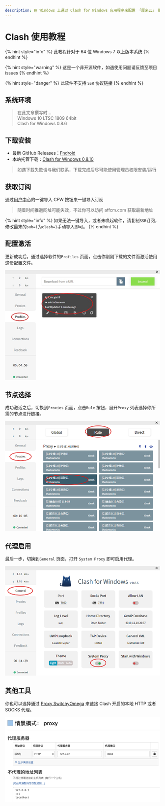 ```yaml
---
description: 在 Windows 上通过 Clash for Windows 应用程序来配置 「厘米云」 服务
---
```


# Clash 使用教程

{% hint style="info" %}
此教程针对于 64 位 Windows 7 以上版本系统
{% endhint %}

{% hint style="warning" %}
这是一个非开源软件，如遇使用问题请反馈至项目 issues
{% endhint %}

{% hint style="danger" %}
此软件不支持 `SSR` 协议链接
{% endhint %}

## 系统环境

> 在此文章撰写时…  
> Windows 10 LTSC 1809 64bit  
> Clash for Windows 0.8.6

## 下载安装 <a id="download"></a>

* 最新 GitHub Releases：[Fndroid](https://github.com/Fndroid/clash_for_windows_pkg/releases)
* 本站托管下载：[Clash for Windows 0.8.10](https://download.iplc.wiki/s/b1a37iq4)

> 如遇下载失败请与我们联系，下载完成后尽可能使用管理员权限安装/运行

## 获取订阅 <a id="updatesub"></a>

通过[用户中心](https://order.iplcm.online/user)的一键导入 CFW 按钮来一键导入订阅

> 随着时间推逝网址可能失效，不过你可以访问 affcm.com 获取最新地址

{% hint style="info" %}
如果无法一键导入，或者未唤起软件，请复制`SSR`订阅，修改最末的`sub=1`为`clash=1`手动导入即可。
{% endhint %}

## 配置激活 <a id="on"></a>

更新成功后，通过选择软件的`Profiles` 页面，点击你刚刚下载的文件而激活使用这份配置文件。

![](../.gitbook/assets/75d3b96f-f554-4797-9836-c9a2ecba66d8.png)

## 节点选择 <a id="switch"></a>

成功激活之后，切换到`Proxies` 页面，点击`Rule` 按钮，展开`Proxy` 列表选择你所需的节点进行链接。

![](../.gitbook/assets/qq20191218-203355.png)

## 代理启用 <a id="proxy"></a>

最后一步，切换到`General` 页面，打开 `System Proxy` 即可启用代理。

![](../.gitbook/assets/qq20191218-203823.png)

## 其他工具 <a id="other"></a>

你也可以选择通过 [Proxy SwitchyOmega](https://chrome.google.com/webstore/detail/proxy-switchyomega/padekgcemlokbadohgkifijomclgjgif) 来链接 Clash 开启的本地 HTTP 或者SOCKS 代理。

![](../.gitbook/assets/qq20191218-203934.png)

